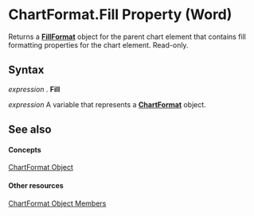 
# ChartFormat.Fill Property (Word)

Returns a  **[FillFormat](39205d07-9e37-1be1-ec4a-93ba8bac2f26.md)** object for the parent chart element that contains fill formatting properties for the chart element. Read-only.


## Syntax

 _expression_ . **Fill**

 _expression_ A variable that represents a **[ChartFormat](5f6546e8-c2fd-eec5-27a9-f2fd2c058f16.md)** object.


## See also


#### Concepts


[ChartFormat Object](5f6546e8-c2fd-eec5-27a9-f2fd2c058f16.md)
#### Other resources


[ChartFormat Object Members](47e39231-58c1-3c6b-e901-17242023ed9a.md)
